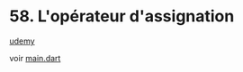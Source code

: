 # 58. L'opérateur d'assignation

[udemy](https://www.udemy.com/course/flutter-dart-creez-des-applications-pour-ios-et-android/learn/lecture/26927046#overview)

voir [main.dart](./main.dart)
